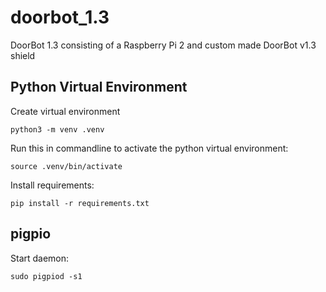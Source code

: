 # doorbot_1.3
DoorBot 1.3 consisting of a Raspberry Pi 2 and custom made DoorBot v1.3 shield

## Python Virtual Environment

Create virtual environment
```
python3 -m venv .venv
```

Run this in commandline to activate the python virtual environment:
```
source .venv/bin/activate
```

Install requirements:

```
pip install -r requirements.txt
```

## pigpio

Start daemon:

```
sudo pigpiod -s1
```
